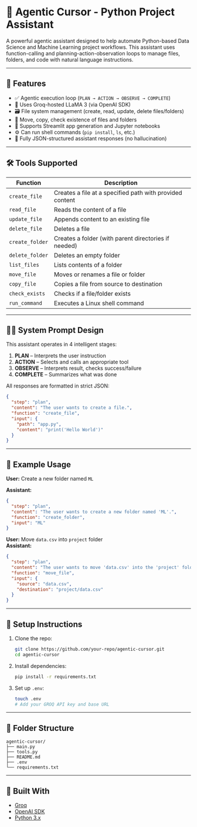 # 🧠 Agentic Cursor - Python Project Assistant

A powerful agentic assistant designed to help automate Python-based Data Science and Machine Learning project workflows. This assistant uses function-calling and planning-action-observation loops to manage files, folders, and code with natural language instructions.

---

## 🚀 Features

- ✅ Agentic execution loop (`PLAN → ACTION → OBSERVE → COMPLETE`)
- 🧠 Uses Groq-hosted LLaMA 3 (via OpenAI SDK)
- 🗃️ File system management (create, read, update, delete files/folders)
- 📂 Move, copy, check existence of files and folders
- 🧾 Supports Streamlit app generation and Jupyter notebooks
- ⚙️ Can run shell commands (`pip install`, `ls`, etc.)
- 🤖 Fully JSON-structured assistant responses (no hallucination)

---

## 🛠 Tools Supported

| Function         | Description                                                                 |
|------------------|-----------------------------------------------------------------------------|
| `create_file`    | Creates a file at a specified path with provided content                    |
| `read_file`      | Reads the content of a file                                                 |
| `update_file`    | Appends content to an existing file                                         |
| `delete_file`    | Deletes a file                                                              |
| `create_folder`  | Creates a folder (with parent directories if needed)                        |
| `delete_folder`  | Deletes an empty folder                                                     |
| `list_files`     | Lists contents of a folder                                                  |
| `move_file`      | Moves or renames a file or folder                                           |
| `copy_file`      | Copies a file from source to destination                                    |
| `check_exists`   | Checks if a file/folder exists                                              |
| `run_command`    | Executes a Linux shell command                                              |

---

## 🧑‍💻 System Prompt Design

This assistant operates in 4 intelligent stages:

1. **PLAN** – Interprets the user instruction
2. **ACTION** – Selects and calls an appropriate tool
3. **OBSERVE** – Interprets result, checks success/failure
4. **COMPLETE** – Summarizes what was done

All responses are formatted in strict JSON:
```json
{
  "step": "plan",
  "content": "The user wants to create a file.",
  "function": "create_file",
  "input": {
    "path": "app.py",
    "content": "print('Hello World')"
  }
}
```

---

## 🧪 Example Usage

**User:** Create a new folder named `ML`

**Assistant:**
```json
{
  "step": "plan",
  "content": "The user wants to create a new folder named 'ML'.",
  "function": "create_folder",
  "input": "ML"
}
```

**User:** Move `data.csv` into `project` folder  
**Assistant:**
```json
{
  "step": "plan",
  "content": "The user wants to move 'data.csv' into the 'project' folder.",
  "function": "move_file",
  "input": {
    "source": "data.csv",
    "destination": "project/data.csv"
  }
}
```

---

## 🔧 Setup Instructions

1. Clone the repo:
   ```bash
   git clone https://github.com/your-repo/agentic-cursor.git
   cd agentic-cursor
   ```

2. Install dependencies:
   ```bash
   pip install -r requirements.txt
   ```

3. Set up `.env`:
   ```bash
   touch .env
   # Add your GROQ API key and base URL
   ```

---

## 📁 Folder Structure

```
agentic-cursor/
├── main.py
├── tools.py
├── README.md
├── .env
└── requirements.txt
```

---

## 🧠 Built With

- [Groq](https://groq.com/)
- [OpenAI SDK](https://pypi.org/project/openai/)
- [Python 3.x](https://www.python.org/)